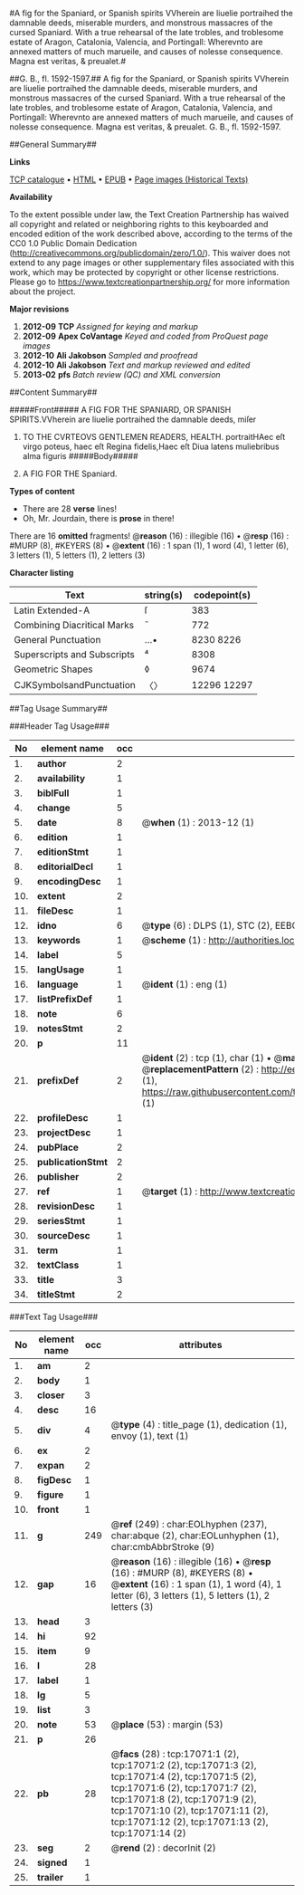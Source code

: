 #A fig for the Spaniard, or Spanish spirits VVherein are liuelie portraihed the damnable deeds, miserable murders, and monstrous massacres of the cursed Spaniard. With a true rehearsal of the late trobles, and troblesome estate of Aragon, Catalonia, Valencia, and Portingall: Wherevnto are annexed matters of much marueile, and causes of nolesse consequence. Magna est veritas, & preualet.#

##G. B., fl. 1592-1597.##
A fig for the Spaniard, or Spanish spirits VVherein are liuelie portraihed the damnable deeds, miserable murders, and monstrous massacres of the cursed Spaniard. With a true rehearsal of the late trobles, and troblesome estate of Aragon, Catalonia, Valencia, and Portingall: Wherevnto are annexed matters of much marueile, and causes of nolesse consequence. Magna est veritas, & preualet.
G. B., fl. 1592-1597.

##General Summary##

**Links**

[TCP catalogue](http://www.ota.ox.ac.uk/tcp/)  • 
[HTML](http://tei.it.ox.ac.uk/tcp/Texts-HTML/free/A00/A00209.html)  • 
[EPUB](http://tei.it.ox.ac.uk/tcp/Texts-EPUB/free/A00/A00209.epub) • 
[Page images (Historical Texts)](https://historicaltexts.jisc.ac.uk/eebo-99851780e)

**Availability**

To the extent possible under law, the Text Creation Partnership has waived all copyright and related or neighboring rights to this keyboarded and encoded edition of the work described above, according to the terms of the CC0 1.0 Public Domain Dedication (http://creativecommons.org/publicdomain/zero/1.0/). This waiver does not extend to any page images or other supplementary files associated with this work, which may be protected by copyright or other license restrictions. Please go to https://www.textcreationpartnership.org/ for more information about the project.

**Major revisions**

1. __2012-09__ __TCP__ *Assigned for keying and markup*
1. __2012-09__ __Apex CoVantage__ *Keyed and coded from ProQuest page images*
1. __2012-10__ __Ali Jakobson__ *Sampled and proofread*
1. __2012-10__ __Ali Jakobson__ *Text and markup reviewed and edited*
1. __2013-02__ __pfs__ *Batch review (QC) and XML conversion*

##Content Summary##

#####Front#####
A FIG FOR THE SPANIARD, OR SPANISH SPIRITS.VVherein are liuelie portraihed the damnable deeds, miſer
1. TO THE CVRTEOVS GENTLEMEN READERS, HEALTH.
portraitHAec eſt virgo poteus, haec eſt Regina fidelis,Haec eſt Diua latens muliebribus alma figuris
#####Body#####

1. A FIG FOR THE Spaniard.

**Types of content**

  * There are 28 **verse** lines!
  * Oh, Mr. Jourdain, there is **prose** in there!

There are 16 **omitted** fragments! 
 @__reason__ (16) : illegible (16)  •  @__resp__ (16) : #MURP (8), #KEYERS (8)  •  @__extent__ (16) : 1 span (1), 1 word (4), 1 letter (6), 3 letters (1), 5 letters (1), 2 letters (3)

**Character listing**


|Text|string(s)|codepoint(s)|
|---|---|---|
|Latin Extended-A|ſ|383|
|Combining             Diacritical Marks|̄|772|
|General Punctuation|…•|8230 8226|
|Superscripts             and Subscripts|⁴|8308|
|Geometric Shapes|◊|9674|
|CJKSymbolsandPunctuation|〈〉|12296 12297|

##Tag Usage Summary##

###Header Tag Usage###

|No|element name|occ|attributes|
|---|---|---|---|
|1.|__author__|2||
|2.|__availability__|1||
|3.|__biblFull__|1||
|4.|__change__|5||
|5.|__date__|8| @__when__ (1) : 2013-12 (1)|
|6.|__edition__|1||
|7.|__editionStmt__|1||
|8.|__editorialDecl__|1||
|9.|__encodingDesc__|1||
|10.|__extent__|2||
|11.|__fileDesc__|1||
|12.|__idno__|6| @__type__ (6) : DLPS (1), STC (2), EEBO-CITATION (1), PROQUEST (1), VID (1)|
|13.|__keywords__|1| @__scheme__ (1) : http://authorities.loc.gov/ (1)|
|14.|__label__|5||
|15.|__langUsage__|1||
|16.|__language__|1| @__ident__ (1) : eng (1)|
|17.|__listPrefixDef__|1||
|18.|__note__|6||
|19.|__notesStmt__|2||
|20.|__p__|11||
|21.|__prefixDef__|2| @__ident__ (2) : tcp (1), char (1)  •  @__matchPattern__ (2) : ([0-9\-]+):([0-9IVX]+) (1), (.+) (1)  •  @__replacementPattern__ (2) : http://eebo.chadwyck.com/downloadtiff?vid=$1&page=$2 (1), https://raw.githubusercontent.com/textcreationpartnership/Texts/master/tcpchars.xml#$1 (1)|
|22.|__profileDesc__|1||
|23.|__projectDesc__|1||
|24.|__pubPlace__|2||
|25.|__publicationStmt__|2||
|26.|__publisher__|2||
|27.|__ref__|1| @__target__ (1) : http://www.textcreationpartnership.org/docs/. (1)|
|28.|__revisionDesc__|1||
|29.|__seriesStmt__|1||
|30.|__sourceDesc__|1||
|31.|__term__|1||
|32.|__textClass__|1||
|33.|__title__|3||
|34.|__titleStmt__|2||


###Text Tag Usage###

|No|element name|occ|attributes|
|---|---|---|---|
|1.|__am__|2||
|2.|__body__|1||
|3.|__closer__|3||
|4.|__desc__|16||
|5.|__div__|4| @__type__ (4) : title_page (1), dedication (1), envoy (1), text (1)|
|6.|__ex__|2||
|7.|__expan__|2||
|8.|__figDesc__|1||
|9.|__figure__|1||
|10.|__front__|1||
|11.|__g__|249| @__ref__ (249) : char:EOLhyphen (237), char:abque (2), char:EOLunhyphen (1), char:cmbAbbrStroke (9)|
|12.|__gap__|16| @__reason__ (16) : illegible (16)  •  @__resp__ (16) : #MURP (8), #KEYERS (8)  •  @__extent__ (16) : 1 span (1), 1 word (4), 1 letter (6), 3 letters (1), 5 letters (1), 2 letters (3)|
|13.|__head__|3||
|14.|__hi__|92||
|15.|__item__|9||
|16.|__l__|28||
|17.|__label__|1||
|18.|__lg__|5||
|19.|__list__|3||
|20.|__note__|53| @__place__ (53) : margin (53)|
|21.|__p__|26||
|22.|__pb__|28| @__facs__ (28) : tcp:17071:1 (2), tcp:17071:2 (2), tcp:17071:3 (2), tcp:17071:4 (2), tcp:17071:5 (2), tcp:17071:6 (2), tcp:17071:7 (2), tcp:17071:8 (2), tcp:17071:9 (2), tcp:17071:10 (2), tcp:17071:11 (2), tcp:17071:12 (2), tcp:17071:13 (2), tcp:17071:14 (2)|
|23.|__seg__|2| @__rend__ (2) : decorInit (2)|
|24.|__signed__|1||
|25.|__trailer__|1||
